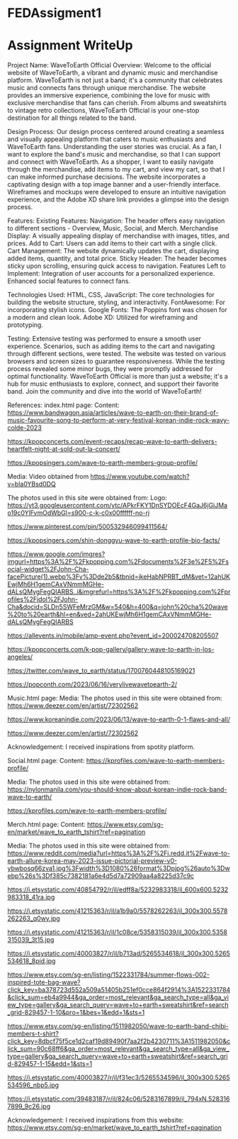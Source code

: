 # FEDAssigment1

# Assignment WriteUp
Project Name: WaveToEarth Official Overview: Welcome to the official website of WaveToEarth, a vibrant and dynamic music and merchandise platform. WaveToEarth is not just a band; it's a community that celebrates music and connects fans through unique merchandise. The website provides an immersive experience, combining the love for music with exclusive merchandise that fans can cherish. From albums and sweatshirts to vintage retro collections, WaveToEarth Official is your one-stop destination for all things related to the band. 

Design Process: Our design process centered around creating a seamless and visually appealing platform that caters to music enthusiasts and WaveToEarth fans. Understanding the user stories was crucial. As a fan, I want to explore the band's music and merchandise, so that I can support and connect with WaveToEarth. As a shopper, I want to easily navigate through the merchandise, add items to my cart, and view my cart, so that I can make informed purchase decisions. The website incorporates a captivating design with a top image banner and a user-friendly interface. Wireframes and mockups were developed to ensure an intuitive navigation experience, and the Adobe XD share link provides a glimpse into the design process. 

Features: Existing Features: Navigation: The header offers easy navigation to different sections - Overview, Music, Social, and Merch. Merchandise Display: A visually appealing display of merchandise with images, titles, and prices. Add to Cart: Users can add items to their cart with a single click. Cart Management: The website dynamically updates the cart, displaying added items, quantity, and total price. Sticky Header: The header becomes sticky upon scrolling, ensuring quick access to navigation. Features Left to Implement: Integration of user accounts for a personalized experience. Enhanced social features to connect fans. 

Technologies Used: HTML, CSS, JavaScript: The core technologies for building the website structure, styling, and interactivity. FontAwesome: For incorporating stylish icons. Google Fonts: The Poppins font was chosen for a modern and clean look. Adobe XD: Utilized for wireframing and prototyping. 

Testing: Extensive testing was performed to ensure a smooth user experience. Scenarios, such as adding items to the cart and navigating through different sections, were tested. The website was tested on various browsers and screen sizes to guarantee responsiveness. While the testing process revealed some minor bugs, they were promptly addressed for optimal functionality. 
WaveToEarth Official is more than just a website; it's a hub for music enthusiasts to explore, connect, and support their favorite band. Join the community and dive into the world of WaveToEarth!




References:
index.html page:
Content: 
https://www.bandwagon.asia/articles/wave-to-earth-on-their-brand-of-music-favourite-song-to-perform-at-very-festival-korean-indie-rock-wavy-colde-2023

https://kpopconcerts.com/event-recaps/recap-wave-to-earth-delivers-heartfelt-night-at-sold-out-la-concert/

https://kpopsingers.com/wave-to-earth-members-group-profile/


Media: 
Video obtained from https://www.youtube.com/watch?v=bla0YBsd0DQ

The photos used in this site were obtained from: 
Logo: https://yt3.googleusercontent.com/ytc/APkrFKY1DnSYDOEcF4GaJ6jGiJMao19c0YlFvmOdWbGl=s900-c-k-c0x00ffffff-no-rj

https://www.pinterest.com/pin/500532946099411564/

https://kpopsingers.com/shin-donggyu-wave-to-earth-profile-bio-facts/

https://www.google.com/imgres?imgurl=https%3A%2F%2Fkpopping.com%2Fdocuments%2F3e%2F5%2Fsocial-widget%2FJohn-Cha-facePicture(1).webp%3Fv%3Dde2b5&tbnid=jkeHabNPRBT_dM&vet=12ahUKEwjMh6H1gemCAxVNmmMGHe-dALsQMygFegQIARBS..i&imgrefurl=https%3A%2F%2Fkpopping.com%2Fprofiles%2Fidol%2FJohn-Cha&docid=SLDn5SWFeMrzGM&w=540&h=400&q=john%20cha%20wave%20to%20earth&hl=en&ved=2ahUKEwjMh6H1gemCAxVNmmMGHe-dALsQMygFegQIARBS

https://allevents.in/mobile/amp-event.php?event_id=200024708205507

https://kpopconcerts.com/k-pop-gallery/gallery-wave-to-earth-in-los-angeles/

https://twitter.com/wave_to_earth/status/1700760448105169021

https://popconth.com/2023/06/16/verylivewavetoearth-2/



Music.html page:
Media:
The photos used in this site were obtained from: 
https://www.deezer.com/en/artist/72302562

https://www.koreanindie.com/2023/06/13/wave-to-earth-0-1-flaws-and-all/

https://www.deezer.com/en/artist/72302562


Acknowledgement:
I received inspirations from spotity platform.



Social.html page:
Content:
https://kprofiles.com/wave-to-earth-members-profile/


Media:
The photos used in this site were obtained from: 
https://nylonmanila.com/you-should-know-about-korean-indie-rock-band-wave-to-earth/

https://kprofiles.com/wave-to-earth-members-profile/



Merch.html page:
Content:
https://www.etsy.com/sg-en/market/wave_to_earth_tshirt?ref=pagination


Media:
The photos used in this site were obtained from: 
https://www.reddit.com/media?url=https%3A%2F%2Fi.redd.it%2Fwave-to-earth-allure-korea-may-2023-issue-pictorial-preview-v0-ybwbosq66zva1.jpg%3Fwidth%3D1080%26format%3Dpjpg%26auto%3Dwebp%26s%3Df385c7382181a6e4d5d7a72909aa4a8225d37c9c

https://i.etsystatic.com/40854792/r/il/edff8a/5232983318/il_600x600.5232983318_41ra.jpg

https://i.etsystatic.com/41215363/r/il/a1b9a0/5578262263/il_300x300.5578262263_q0wy.jpg

https://i.etsystatic.com/41215363/r/il/1c08ce/5358315039/il_300x300.5358315039_3t15.jpg

https://i.etsystatic.com/40003827/r/il/b713ad/5265534618/il_300x300.5265534618_8pid.jpg

https://www.etsy.com/sg-en/listing/1522331784/summer-flows-002-inspired-tote-bag-wave?click_key=ba378723d552a509a51405b251ef0cce864f2914%3A1522331784&click_sum=eb4a9944&ga_order=most_relevant&ga_search_type=all&ga_view_type=gallery&ga_search_query=wave+to+earth+sweatshirt&ref=search_grid-829457-1-10&pro=1&bes=1&edd=1&sts=1

https://www.etsy.com/sg-en/listing/1511982050/wave-to-earth-band-chibi-members-t-shirt?click_key=8dbcf75f5ce1d2caf19d89490f7aa2f2b4230711%3A1511982050&click_sum=90c68ff6&ga_order=most_relevant&ga_search_type=all&ga_view_type=gallery&ga_search_query=wave+to+earth+sweatshirt&ref=search_grid-829457-1-15&edd=1&sts=1

https://i.etsystatic.com/40003827/r/il/f31ec3/5265534596/il_300x300.5265534596_nbp5.jpg

https://i.etsystatic.com/39483187/r/il/824c06/5283167899/il_794xN.5283167899_9c26.jpg


Acknowledgement:
I received inspirations from this website: https://www.etsy.com/sg-en/market/wave_to_earth_tshirt?ref=pagination

